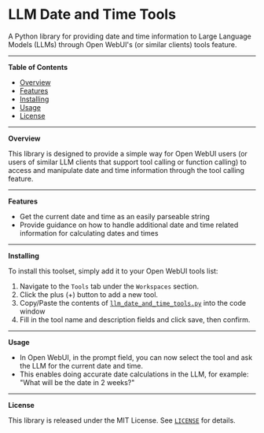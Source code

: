 # **LLM Date and Time Tools**

A Python library for providing date and time information to Large Language Models (LLMs) through Open WebUI's (or similar clients) tools feature.

----
**Table of Contents**

* [Overview](#overview)
* [Features](#features)
* [Installing](#installing)
* [Usage](#usage)
* [License](#license)

----
**Overview**

This library is designed to provide a simple way for Open WebUI users (or users of similar LLM clients that support tool calling or function calling) to access and manipulate date and time information through the tool calling feature.

----
**Features**

* Get the current date and time as an easily parseable string
* Provide guidance on how to handle additional date and time related information for calculating dates and times

----
**Installing**

To install this toolset, simply add it to your Open WebUI tools list:

1. Navigate to the `Tools` tab under the `Workspaces` section.
2. Click the plus (+) button to add a new tool.
3. Copy/Paste the contents of [`llm_date_and_time_tools.py`](./llm_date_and_time_tools.py) into the code window
4. Fill in the tool name and description fields and click save, then confirm.

----
**Usage**

* In Open WebUI, in the prompt field, you can now select the tool and ask the LLM for the current date and time.
* This enables doing accurate date calculations in the LLM, for example: "What will be the date in 2 weeks?"

----
**License**

This library is released under the MIT License. See [`LICENSE`](./LICENSE) for details.

